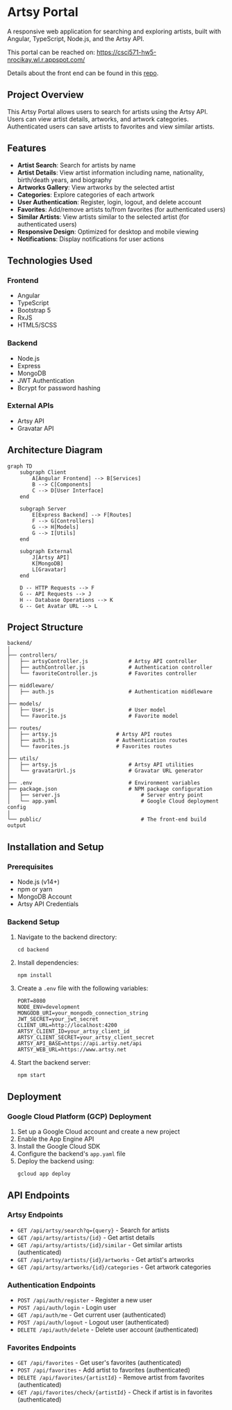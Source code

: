 # Artsy Portal

A responsive web application for searching and exploring artists, built with Angular, TypeScript, Node.js, and the Artsy API.

This portal can be reached on: https://csci571-hw5-nrocikay.wl.r.appspot.com/

Details about the front end can be found in this [repo](https://github.com/Omiikay/Artsy-Frontend).

## Project Overview

This Artsy Portal allows users to search for artists using the Artsy API. Users can view artist details, artworks, and artwork categories. Authenticated users can save artists to favorites and view similar artists.

## Features

- **Artist Search**: Search for artists by name
- **Artist Details**: View artist information including name, nationality, birth/death years, and biography
- **Artworks Gallery**: View artworks by the selected artist
- **Categories**: Explore categories of each artwork
- **User Authentication**: Register, login, logout, and delete account
- **Favorites**: Add/remove artists to/from favorites (for authenticated users)
- **Similar Artists**: View artists similar to the selected artist (for authenticated users)
- **Responsive Design**: Optimized for desktop and mobile viewing
- **Notifications**: Display notifications for user actions

## Technologies Used

### Frontend
- Angular
- TypeScript
- Bootstrap 5
- RxJS
- HTML5/SCSS

### Backend
- Node.js
- Express
- MongoDB
- JWT Authentication
- Bcrypt for password hashing

### External APIs
- Artsy API
- Gravatar API

## Architecture Diagram

```mermaid
graph TD
    subgraph Client
        A[Angular Frontend] --> B[Services]
        B --> C[Components]
        C --> D[User Interface]
    end
    
    subgraph Server
        E[Express Backend] --> F[Routes]
        F --> G[Controllers]
        G --> H[Models]
        G --> I[Utils]
    end
    
    subgraph External
        J[Artsy API]
        K[MongoDB]
        L[Gravatar]
    end
    
    D -- HTTP Requests --> F
    G -- API Requests --> J
    H -- Database Operations --> K
    G -- Get Avatar URL --> L
```

## Project Structure

```
backend/
│
├── controllers/
│   ├── artsyController.js             # Artsy API controller
│   ├── authController.js              # Authentication controller
│   └── favoriteController.js          # Favorites controller
│
├── middleware/
│   ├── auth.js                        # Authentication middleware
│
├── models/
│   ├── User.js                        # User model
│   └── Favorite.js                    # Favorite model
│
├── routes/
│   ├── artsy.js                   # Artsy API routes
│   ├── auth.js                    # Authentication routes
│   └── favorites.js               # Favorites routes
│
├── utils/
│   ├── artsy.js                       # Artsy API utilities
│   └── gravatarUrl.js                 # Gravatar URL generator
│
├── .env                               # Environment variables
├── package.json                       # NPM package configuration
│   ├── server.js                          # Server entry point
│   └── app.yaml                           # Google Cloud deployment config
│
└── public/                                # The front-end build output
```


## Installation and Setup

### Prerequisites
- Node.js (v14+)
- npm or yarn
- MongoDB Account
- Artsy API Credentials

### Backend Setup
1. Navigate to the backend directory:
   ```
   cd backend
   ```

2. Install dependencies:
   ```
   npm install
   ```

3. Create a `.env` file with the following variables:
   ```
   PORT=8080
   NODE_ENV=development
   MONGODB_URI=your_mongodb_connection_string
   JWT_SECRET=your_jwt_secret
   CLIENT_URL=http://localhost:4200
   ARTSY_CLIENT_ID=your_artsy_client_id
   ARTSY_CLIENT_SECRET=your_artsy_client_secret
   ARTSY_API_BASE=https://api.artsy.net/api
   ARTSY_WEB_URL=https://www.artsy.net
   ```

4. Start the backend server:
   ```
   npm start
   ```

## Deployment

### Google Cloud Platform (GCP) Deployment

1. Set up a Google Cloud account and create a new project
2. Enable the App Engine API
3. Install the Google Cloud SDK
4. Configure the backend's `app.yaml` file
5. Deploy the backend using:
   ```
   gcloud app deploy
   ```

## API Endpoints

### Artsy Endpoints
- `GET /api/artsy/search?q={query}` - Search for artists
- `GET /api/artsy/artists/{id}` - Get artist details
- `GET /api/artsy/artists/{id}/similar` - Get similar artists (authenticated)
- `GET /api/artsy/artists/{id}/artworks` - Get artist's artworks
- `GET /api/artsy/artworks/{id}/categories` - Get artwork categories

### Authentication Endpoints
- `POST /api/auth/register` - Register a new user
- `POST /api/auth/login` - Login user
- `GET /api/auth/me` - Get current user (authenticated)
- `POST /api/auth/logout` - Logout user (authenticated)
- `DELETE /api/auth/delete` - Delete user account (authenticated)

### Favorites Endpoints
- `GET /api/favorites` - Get user's favorites (authenticated)
- `POST /api/favorites` - Add artist to favorites (authenticated)
- `DELETE /api/favorites/{artistId}` - Remove artist from favorites (authenticated)
- `GET /api/favorites/check/{artistId}` - Check if artist is in favorites (authenticated)
